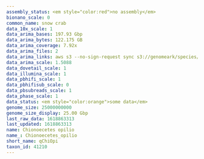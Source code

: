 ```yaml
---
assembly_status: <em style="color:red">no assembly</em>
bionano_scale: 0
common_name: snow crab
data_10x_scale: 1
data_arima_bases: 197.93 Gbp
data_arima_bytes: 122.175 GB
data_arima_coverage: 7.92x
data_arima_files: 2
data_arima_links: aws s3 --no-sign-request sync s3://genomeark/species/Chionoecetes_opilio/qChiOpi1/genomic_data/arima/ .<br>
data_arima_scale: 1.5088
data_dovetail_scale: 1
data_illumina_scale: 1
data_pbhifi_scale: 1
data_pbhifisub_scale: 0
data_pbsubreads_scale: 1
data_phase_scale: 1
data_status: <em style="color:orange">some data</em>
genome_size: 25000000000
genome_size_display: 25.00 Gbp
last_raw_data: 1618863313
last_updated: 1618863313
name: Chionoecetes opilio
name_: Chionoecetes_opilio
short_name: qChiOpi
taxon_id: 41210
---
```

